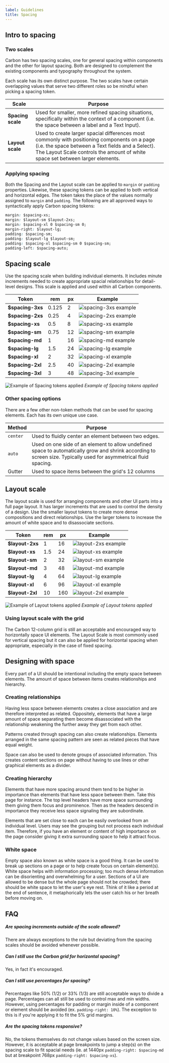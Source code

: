 ```yaml
---
label: Guidelines
title: Spacing
---
```


## Intro to spacing

### Two scales

Carbon has two spacing scales, one for general spacing within components and the other for layout spacing. Both are designed to complement the existing components and typography throughout the system.

Each scale has its own distinct purpose. The two scales have certain overlapping values that serve two different roles so be mindful when picking a spacing token.

| Scale             | Purpose                                                                                                                                                                                                                             |
| ----------------- | ----------------------------------------------------------------------------------------------------------------------------------------------------------------------------------------------------------------------------------- |
| **Spacing scale** | Used for smaller, more refined spacing situations, specifically within the context of a component (i.e. the space between a label and a Text Input).                                                                                |
| **Layout scale**  | Used to create larger spacial differences most commonly with positioning components on a page (i.e. the space between a Text fields and a Select). The Layout Scale controls the amount of white space set between larger elements. |

### Applying spacing

Both the Spacing and the Layout scale can be applied to `margin` or `padding` properties. Likewise, these spacing tokens can be applied to both vertical and horizontal edges. The token takes the place of the values normally assigned to `margin` and `padding`. The following are all approved ways to syntactically apply Carbon spacing tokens:

```css
margin: $spacing-xs;
margin: $layout-sm $layout-2xs;
margin: $spacing-xl 0 $spacing-sm 0;
margin-right: $layout-lg;
padding: $spacing-sm;
padding: $layout-lg $layout-sm;
padding: $spacing-xl $spacing-sm 0 $spacing-sm;
padding-left: $spacing-auto;
```

## Spacing scale

Use the spacing scale when building individual elements. It includes minute increments needed to create appropriate spacial relationships for detail-level designs. This scale is applied and used within all Carbon components.

| Token             | rem   | px  | Example                                       |
| ----------------- | ----- | --- | --------------------------------------------- |
| **\$spacing-3xs** | 0.125 | 2   | ![spacing-3xs example](images/spacing-3.svg)  |
| **\$spacing-2xs** | 0.25  | 4   | ![spacing-2xs example](images/spacing-4.svg)  |
| **\$spacing-xs**  | 0.5   | 8   | ![spacing-xs example](images/spacing-5.svg)   |
| **\$spacing-sm**  | 0.75  | 12  | ![spacing-sm example](images/spacing-6.svg)   |
| **\$spacing-md**  | 1     | 16  | ![spacing-md example](images/spacing-7.svg)   |
| **\$spacing-lg**  | 1.5   | 24  | ![spacing-lg example](images/spacing-8.svg)   |
| **\$spacing-xl**  | 2     | 32  | ![spacing-xl example](images/spacing-9.svg)   |
| **\$spacing-2xl** | 2.5   | 40  | ![spacing-2xl example](images/spacing-10.svg) |
| **\$spacing-3xl** | 3     | 48  | ![spacing-3xl example](images/spacing-11.svg) |

![Example of Spacing tokens applied](images/spacing-1.png)
_Example of Spacing tokens applied_

### Other spacing options

There are a few other non-token methods that can be used for spacing elements. Each has its own unique use case.

| Method   | Purpose                                                                                                                                                           |
| -------- | ----------------------------------------------------------------------------------------------------------------------------------------------------------------- |
| `center` | Used to fluidly center an element between two edges.                                                                                                              |
| `auto`   | Used on one side of an element to allow undefined space to automatically grow and shrink according to screen size. Typically used for asymmetrical fluid spacing. |
| Gutter   | Used to space items between the grid's 12 columns                                                                                                                 |

## Layout scale

The layout scale is used for arranging components and other UI parts into a full page layout. It has larger increments that are used to control the density of a design. Use the smaller layout tokens to create more dense compositions and direct relationships. Use the larger tokens to increase the amount of white space and to disassociate sections.

| Token            | rem | px  | Example                                      |
| ---------------- | --- | --- | -------------------------------------------- |
| **\$layout-2xs** | 1   | 16  | ![layout-2xs example](images/spacing-12.svg) |
| **\$layout-xs**  | 1.5 | 24  | ![layout-xs example](images/spacing-13.svg)  |
| **\$layout-sm**  | 2   | 32  | ![layout-sm example](images/spacing-14.svg)  |
| **\$layout-md**  | 3   | 48  | ![layout-md example](images/spacing-15.svg)  |
| **\$layout-lg**  | 4   | 64  | ![layout-lg example](images/spacing-16.svg)  |
| **\$layout-xl**  | 6   | 96  | ![layout-xl example](images/spacing-17.svg)  |
| **\$layout-2xl** | 10  | 160 | ![layout-2xl example](images/spacing-18.svg) |

![Example of Layout tokens applied](images/spacing-2.png)
_Example of Layout tokens applied_

### Using layout scale with the grid

The Carbon 12-column grid is still an acceptable and encouraged way to horizontally space UI elements. The Layout Scale is most commonly used for vertical spacing but it can also be applied for horizontal spacing when appropriate, especially in the case of fixed spacing.

## Designing with space

Every part of a UI should be intentional including the empty space between elements. The amount of space between items creates relationships and hierarchy.

### Creating relationships

Having less space between elements creates a close association and are therefore interpreted as related. Oppositely, elements that have a large amount of space separating them become disassociated with the relationship weakening the further away they get from each other.

Patterns created through spacing can also create relationships. Elements arranged in the same spacing pattern are seen as related pieces that have equal weight.

Space can also be used to denote groups of associated information. This creates content sections on page without having to use lines or other graphical elements as a divider.

### Creating hierarchy

Elements that have more spacing around them tend to be higher in importance than elements that have less space between them. Take this page for instance. The top level headers have more space surrounding them giving them focus and prominence. Then as the headers descend in importance they receive less space signaling they are subordinate.

Elements that are set close to each can be easily overlooked from an individual level. Users may see the grouping but not process each individual item. Therefore, if you have an element or content of high importance on the page consider giving it extra surrounding space to help it attract focus.

### White space

Empty space also known as white space is a good thing. It can be used to break up sections on a page or to help create focus on certain element(s). White space helps with information processing; too much dense information can be disorienting and overwhelming for a user. Sections of a UI are allowed to be dense but the whole page should not be crowded; there should be white space to let the user's eye rest. Think of it like a period at the end of sentence, it metaphorically lets the user catch his or her breath before moving on.

## FAQ

##### Are spacing increments outside of the scale allowed?

There are always exceptions to the rule but deviating from the spacing scales should be avoided whenever possible.

##### Can I still use the Carbon grid for horizontal spacing?

Yes, in fact it's encouraged.

##### Can I still use percentages for spacing?

Percentages like 50% (1/2) or 33% (1/3) are still acceptable ways to divide a page. Percentages can all still be used to control max and min widths. However, using percentages for padding or margin inside of a component or element should be avoided (ex. `padding-right: 10%`). The exception to this is if you're applying it to fit the 5% grid margins.

##### Are the spacing tokens responsive?

No, the tokens themselves do not change values based on the screen size. However, it is acceptable at page breakpoints to jump a step(s) on the spacing scale to fit spacial needs (ie. at 1440px `padding-right: $spacing-md` but at breakpoint 768px `padding-right: $spacing-xs`).
